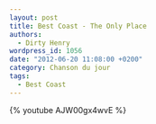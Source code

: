 ```yaml
---
layout: post
title: Best Coast - The Only Place
authors:
  - Dirty Henry
wordpress_id: 1056
date: "2012-06-20 11:08:00 +0200"
category: Chanson du jour
tags:
  - Best Coast
---
```


{% youtube AJW00gx4wvE %}
